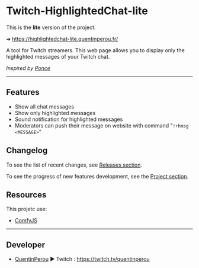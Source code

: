 # Twitch-HighlightedChat-lite

This is the **lite** version of the project.


➜ https://highlightedchat-lite.quentinperou.fr/

A tool for Twitch streamers. This web page allows you to display only the highlighted messages of your Twitch chat.

_Inspired by [Ponce](https://twitch.tv/ponce)_


***

## Features
- Show all chat messages
- Show only highlighted messages
- Sound notification for highlighted messages
- Moderators can push their message on website with command "`!+hmsg <MESSAGE>`"

## Changelog
To see the list of recent changes, see [Releases section](https://github.com/quentinperou/Twitch-HighlightedChat/releases).

To see the progress of new features development, see the [Project section](https://github.com/quentinperou/Twitch-HighlightedChat/projects/2).

## Resources
This projetc use:
- [ComfyJS](https://github.com/instafluff/ComfyJS)


***
## Developer
- [QuentinPerou](https://github.com/quentinperou) ► Twitch : https://twitch.tv/quentinperou
